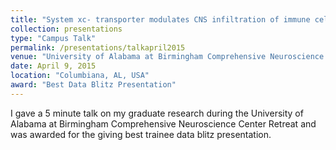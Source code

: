 ```yaml
---
title: "System xc- transporter modulates CNS infiltration of immune cells and reactive gliosis in autoimmune inflammatory disease."
collection: presentations
type: "Campus Talk"
permalink: /presentations/talkapril2015
venue: "University of Alabama at Birmingham Comprehensive Neuroscience Center Retreat"
date: April 9, 2015
location: "Columbiana, AL, USA"
award: "Best Data Blitz Presentation"
---
```


I gave a 5 minute talk on my graduate research during the University of Alabama at Birmingham Comprehensive Neuroscience Center Retreat and was awarded for the giving best trainee data blitz presentation.